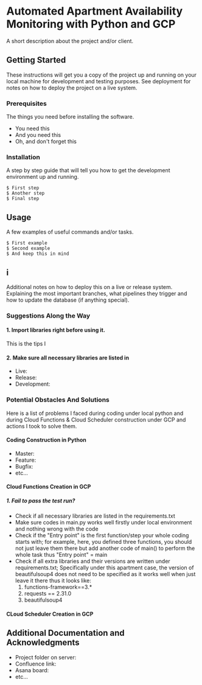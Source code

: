 # Automated Apartment Availability Monitoring with Python and GCP

A short description about the project and/or client.

## Getting Started

These instructions will get you a copy of the project up and running on your local machine for development and testing purposes. See deployment for notes on how to deploy the project on a live system.

### Prerequisites

The things you need before installing the software.

* You need this
* And you need this
* Oh, and don't forget this

### Installation

A step by step guide that will tell you how to get the development environment up and running.

```
$ First step
$ Another step
$ Final step
```

## Usage

A few examples of useful commands and/or tasks.

```
$ First example
$ Second example
$ And keep this in mind
```

## i

Additional notes on how to deploy this on a live or release system. Explaining the most important branches, what pipelines they trigger and how to update the database (if anything special).

### Suggestions Along the Way
#### 1. Import libraries right before using it.
This is the tips I 
#### 2. Make sure all necessary libraries are listed in 

* Live:
* Release:
* Development:

### Potential Obstacles And Solutions
Here is a list of problems I faced during coding under local python and during Cloud Functions & Cloud Scheduler construction under GCP and actions I took to solve them.
#### Coding Construction in Python
* Master:
* Feature:
* Bugfix:
* etc...
#### Cloud Functions Creation in GCP
##### 1. Fail to pass the test run?
* Check if all necessary libraries are listed in the requirements.txt
* Make sure codes in main.py works well firstly under local environment and nothing wrong with the code
* Check if the "Entry point" is the first function/step your whole coding starts with; for example, here, you defined three functions, you should not just leave them there but add another code of main() to perform the whole task thus "Entry point" = main
* Check if all extra libraries and their versions are written under requirements.txt; Specifically under this apartment case, the version of beautifulsoup4 does not need to be specified as it works well when just leave it there thus it looks like:
  1. functions-framework==3.*
  2. requests == 2.31.0
  3. beautifulsoup4

#### CLoud Scheduler Creation in GCP

## Additional Documentation and Acknowledgments

* Project folder on server:
* Confluence link:
* Asana board:
* etc...
